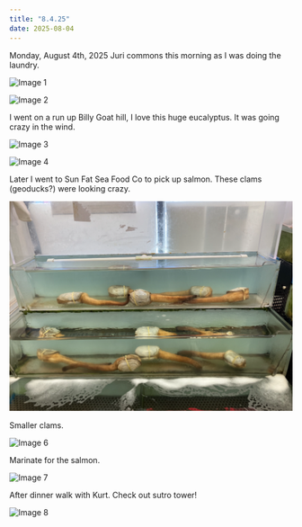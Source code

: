 ```yaml
---
title: "8.4.25"
date: 2025-08-04
---
```


Monday, August 4th, 2025
Juri commons this morning as I was doing the laundry.

![Image 1](img1.png)

![Image 2](img2.png)

I went on a run up Billy Goat hill, I love this huge eucalyptus. It was going crazy in the wind.

![Image 3](img3.png)

![Image 4](img4.png)

Later I went to Sun Fat Sea Food Co to pick up salmon. These clams (geoducks?) were looking crazy.

![Image 5](img5.png)

Smaller clams.

![Image 6](img6.png)

Marinate for the salmon.

![Image 7](img7.png)

After dinner walk with Kurt. Check out sutro tower!

![Image 8](img8.png)
